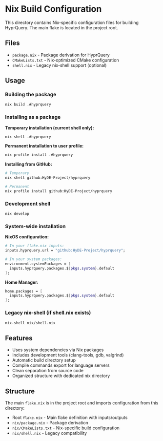 # Nix Build Configuration

This directory contains Nix-specific configuration files for building HyprQuery. The main flake is located in the project root.

## Files

- `package.nix` - Package derivation for HyprQuery
- `CMakeLists.txt` - Nix-optimized CMake configuration
- `shell.nix` - Legacy nix-shell support (optional)

## Usage

### Building the package
```bash
nix build .#hyprquery
```

### Installing as a package

**Temporary installation (current shell only):**
```bash
nix shell .#hyprquery
```

**Permanent installation to user profile:**
```bash
nix profile install .#hyprquery
```

**Installing from GitHub:**
```bash
# Temporary
nix shell github:HyDE-Project/hyprquery

# Permanent
nix profile install github:HyDE-Project/hyprquery
```

### Development shell
```bash
nix develop
```

### System-wide installation

**NixOS configuration:**
```nix
# In your flake.nix inputs:
inputs.hyprquery.url = "github:HyDE-Project/hyprquery";

# In your system packages:
environment.systemPackages = [
  inputs.hyprquery.packages.${pkgs.system}.default
];
```

**Home Manager:**
```nix
home.packages = [
  inputs.hyprquery.packages.${pkgs.system}.default
];
```

### Legacy nix-shell (if shell.nix exists)
```bash
nix-shell nix/shell.nix
```

## Features

- Uses system dependencies via Nix packages
- Includes development tools (clang-tools, gdb, valgrind)
- Automatic build directory setup
- Compile commands export for language servers
- Clean separation from source code
- Organized structure with dedicated nix directory

## Structure

The main `flake.nix` is in the project root and imports configuration from this directory:

- Root `flake.nix` - Main flake definition with inputs/outputs
- `nix/package.nix` - Package derivation
- `nix/CMakeLists.txt` - Nix-specific build configuration
- `nix/shell.nix` - Legacy compatibility 